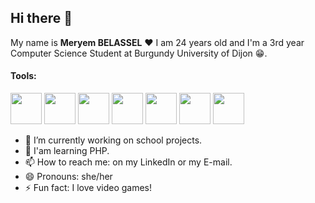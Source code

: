 ## Hi there 👋

My name is **Meryem BELASSEL** ♥ I am 24 years old and I'm a 3rd year Computer Science Student at Burgundy University of Dijon 😁.

#### Tools:
<span>
  <img src='https://github.com/iNyPix/iNyPix/assets/99963149/db3d8afa-0858-4ae2-94b2-d1e1a38de647' width='50'>
  <img src='https://upload.wikimedia.org/wikipedia/commons/6/62/Clion.svg' width='50'>
  <img src='https://upload.wikimedia.org/wikipedia/commons/thumb/c/c9/PhpStorm_Icon.svg/langfr-120px-PhpStorm_Icon.svg.png' width='50'>
  <img src='https://github.githubassets.com/assets/GitHub-Mark-ea2971cee799.png' width='50'>
  <img src='https://upload.wikimedia.org/wikipedia/commons/2/21/Matlab_Logo.png' width='50'>
  <img src='https://upload.wikimedia.org/wikipedia/commons/thumb/0/0b/Qt_logo_2016.svg/578px-Qt_logo_2016.svg.png' width='50'>
  <img src='https://www.codeblocks.org/images/logo160.png' width='50'>
</span>



- 🔭 I’m currently working on school projects.
- 🌱 I'am learning PHP.
- 📫 How to reach me: on my LinkedIn or my E-mail.
- 😄 Pronouns: she/her
- ⚡ Fun fact: I love video games! 

